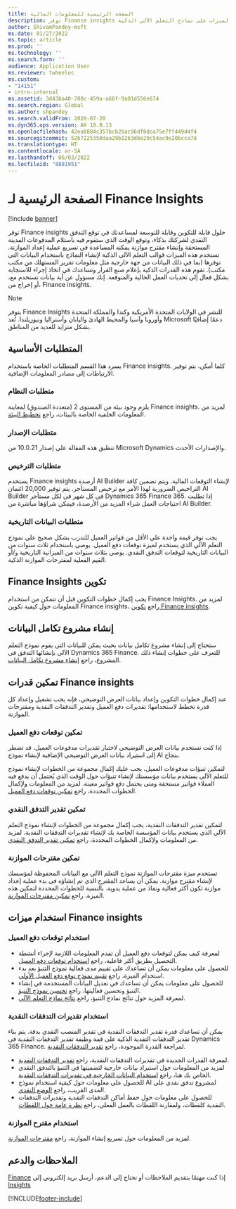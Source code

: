 ```yaml
---
title: الصفحة الرئيسية ‏للمعلومات المالية
description: توفر Finance insights نماذج قابلة للتكوين وقابلة للتوسعة لمساعدتك في توقع التدفق النقدي لشركتك بشكل دقيق وبذكاء، وتوقع الوقت الذي ستقوم فيه باستلام المدفوعات المدينة المستحقة وإنشاء مقترح موازنة يمكنه تسريع عملية إعداد الموازنة. تعتمد كافة هذه الميزات على نماذج التعلم الآلي الذكية.
author: ShivamPandey-msft
ms.date: 01/27/2022
ms.topic: article
ms.prod: ''
ms.technology: ''
ms.search.form: ''
audience: Application User
ms.reviewer: twheeloc
ms.custom:
- "14151"
- intro-internal
ms.assetid: 3d43ba40-780c-459a-a66f-9a01d556e674
ms.search.region: Global
ms.author: shpandey
ms.search.validFrom: 2020-07-20
ms.dyn365.ops.version: AX 10.0.13
ms.openlocfilehash: 42ea8884c357bcb26ac96df8dca75e7ff449d4f4
ms.sourcegitcommit: 52b7225350daa29b1263d8e29c54ac9e20bcca70
ms.translationtype: HT
ms.contentlocale: ar-SA
ms.lasthandoff: 06/03/2022
ms.locfileid: "8881951"
---
```

# <a name="finance-insights-home-page"></a>الصفحة الرئيسية لـ Finance Insights

[!include [banner](../includes/banner.md)]

توفر Finance insights حلول قابلة للتكوين وقابلة للتوسعة لمساعدتك في توقع التدفق النقدي لشركتك بذكاء، وتوقع الوقت الذي ستقوم فيه باستلام المدفوعات المدينة المستحقة وإنشاء مقترح موازنة يمكنه المساعدة في تسريع عملية إعداد الموازنة. تستخدم هذه الميزات قوالب التعلم الآلي الذكية لإنشاء النماذج باستخدام البيانات التي توفرها (بما في ذلك البيانات من جهة خارجية مثل معلومات تقرير المستهلك من مكتب مكتب). تقوم هذه القدرات الذكية بإعلام صنع القرار وتساعدك في اتخاذ إجراء للاستجابة بشكل فعال إلى تحديات العمل الحالية والمتوقعة. إنك مسؤول عن أية بيانات تستخدم مع، أو إخراج من، Finance insights.

> [!NOTE]
> يتوفر Finance Insights للنشر في الولايات المتحدة الأمريكية وكندا والمملكة المتحدة وأوروبا وآسيا والمحيط الهادئ واليابان وأستراليا ونيوزيلندا. تُعد Microsoft دعمًا إضافيًا بشكل متزايد للعديد من المناطق.

## <a name="prerequisites"></a>المتطلبات الأساسية

يسرد هذا القسم المتطلبات الخاصة باستخدام Finance insights. كلما أمكن، يتم توفير الارتباطات إلى مصادر المعلومات الإضافية.

### <a name="system-requirements"></a>متطلبات النظام

يلزم وجود بيئة من المستوى 2 (متعددة الصندوق) لمعاينة Finance insights. لمزيد من المعلومات الخلفية الخاصة بالبيئات، راجع [تخطيط البيئة](../../fin-ops-core/fin-ops/imp-lifecycle/environment-planning.md).

### <a name="version-requirements"></a>متطلبات الإصدار

تنطبق هذه المقالة على إصدار 10.0.21 من Microsoft Dynamics والإصدارات الأحدث.

### <a name="license-requirements"></a>متطلبات الترخيص

يستخدم Finance insights أرصدة AI Builder لإنشاء التوقعات المالية. ويتم تضمين كافة التراخيص الضرورية لهذا الأمر مع ترخيص المستأجر. يتم توفير 20,000 ائتمان AI Builder في كل شهر في لكل مستأجر Dynamics 365 Finance 365. إذا تطلبت احتياجات العمل شراء المزيد من الأرصدة، فيمكن شراؤها مباشرة من AI Builder.

### <a name="historical-data-requirements"></a>متطلبات البيانات التاريخية

يجب توفر قيمة واحدة على الأقل من فواتير العميل للتدرب بشكل صحيح على نموذج التعلم الآلي الذي يستخدم لميزة توقعات دفع العميل‬. يوصى باستخدام ثلاث سنوات من البيانات التاريخية لتوقعات التدفق النقدي. يوصي بثلاث سنوات من الميزانية التاريخية و/أو القيم الفعلية لمقترحات الموازنة الذكية.

## <a name="configure-finance-insights"></a>تكوين ‏‫Finance Insights

يجب إكمال خطوات التكوين قبل أن تتمكن من استخدام Finance Insights. لمزيد من المعلومات حول كيفية تكوين Finance insights، راجع [تكوين Finance insights](configure-for-fin-insites.md).

## <a name="create-a-data-integrator-project"></a>إنشاء مشروع تكامل البيانات

ستحتاج إلى إنشاء مشروع تكامل بيانات بحيث يمكن للبيانات التي يقوم نموذج التعلم الآلي بإنشائها التدفق في Dynamics 365 Finance. للتعرف على خطوات إنشاء ذلك المشروع، راجع [إنشاء مشروع تكامل البيانات](create-data-integrate-project.md).

## <a name="enable-finance-insights-capabilities"></a>تمكين قدرات Finance insights

عند إكمال خطوات التكوين وإعداد بيانات العرض التوضيحي، فإنه يجب تشغيل وإعداد كل قدرة تخطط لاستخدامها: تقديرات دفع العميل وتقدير التدفقات النقدية ومقترحات الموازنة.

### <a name="enable-customer-payment-predictions"></a>تمكين توقعات دفع العميل
إذا كنت تستخدم بيانات العرض التوضيحي لاختبار تقديرات مدفوعات العميل، قد تضطر إلى استيراد بيانات العرض التوضيحي الإضافية لإنشاء نموذج AI بنجاح. 

لتمكين تنبؤات مدفوعات العميل، يجب عليك إكمال مجموعة من الخطوات لإنشاء نموذج للتعلم الآلي يستخدم بيانات مؤسستك لإنشاء تنبؤات حول الوقت الذي يُحتمل أن يدفع فيه العملاء فواتير مستحقة ومتى يحتمل دفع فواتير معينة. لمزيد من المعلومات ولإكمال الخطوات المحددة، راجع [تمكين توقعات دفع العميل](enable-cust-paymnt-prediction.md). 

### <a name="enable-cash-flow-forecasting"></a>تمكين تقدير التدفق النقدي
لتمكين تقدير التدفقات النقدية، يجب إكمال مجموعة من الخطوات لإنشاء نموذج التعلم الآلي الذي يستخدم بيانات المؤسسة الخاصة بك لإنشاء تقديرات التدفقات النقدية. لمزيد من المعلومات ولإكمال الخطوات المحددة، راجع [تمكين تقدير التدفق النقدي](enable-cash-flow-forecasting.md).

### <a name="enable-budget-proposals"></a>تمكين مقترحات الموازنة

تستخدم ميزة مقترحات الموازنة نموذج التعلم الآلي مع البيانات المحفوظة لمؤسسك لإنشاء مقترح موازنة. يمكن أن يساعد المقترح الذي تم إنشاؤه في بدء عملية إعداد موازنة تكون أكثر فعالية ونفاذ من عملية يدوية. بالنسبة للخطوات المحددة لتمكين هذه الميزة، راجع [تمكين مقترحات الموازنة](enable-budget-proposal.md). 

## <a name="using-finance-insights-features"></a>استخدام ميزات Finance insights

### <a name="using-customer-payment-predictions"></a>استخدام توقعات دفع العميل

- لمعرفة كيف يمكن لتوقعات دفع العميل أن تقدم المعلومات اللازمة لإجراء أنشطة التحصيل بطريق أكثر فاعلية، راجع [استخدام توقعات دفع العميل](use-customer-payment-predictions.md).
- للحصول على معلومات يمكن أن تساعدك على تقييم مدى فعالية نموذج التنبؤ بعد بدء استخدام الميزة، راجع [تقييم نموذج توقع دفع العميل الأولي](evaluate-payment-prediction.md).
- للحصول على معلومات يمكن أن تساعدك في تعديل البيانات المستخدمة في إنشاء التنبؤ وتحسين فعاليتها، راجع [تحسين نموذج التنبؤ](improve-model.md).
- لمعرفة المزيد حول نتائج نماذج التنبؤ، راجع [نتائج نماذج التعلم الآلي](confusion-matrix.md).

### <a name="using-cash-flow-forecasts"></a>استخدام تقديرات التدفقات النقدية

يمكن أن تساعدك قدرة تقدير التدفقات النقدية في تقدير المنصب النقدي بدقة. يتم بناء تقدير التدفقات النقدية الذكية على قمة وظيفة تقدير التدفقات النقدية في Dynamics 365 Finance. لمراجعة القدرة الموجودة، راجع [تقدير التدفقات النقدية](../cash-bank-management/cash-flow-forecasting.md).

- لمعرفة القدرات الجديدة في تقديرات التدفقات النقدية، راجع [تقدير التدفقات النقدية](cash-flow-forecast-intro.md).
- لمزيد من المعلومات حول استيراد بيانات خارجية لتضمينها في التنبؤ بالتدفق النقدي الخاص بك هنا، راجع [استخدام البيانات الخارجية في تقديرات التدفقات النقدية](external-data-in-cash-flow.md). 
- للحصول على معلومات حول كيفية استخدام نموذج AI لمشروع تدفق نقدي على المدى القريب، راجع [الوضع النقدي](cash-position.md).
- للحصول على معلومات حول حفظ أماكن التدفقات النقدية وتقديرات التدفقات النقدية كلقطات، ولمقارنة اللقطات بالعمل الفعلي، راجع [نظرة عامة حول اللقطات](payment-snapshots.md).

### <a name="using-budget-proposal"></a>استخدام مقترح الموازنة

لمزيد من المعلومات حول تسريع إنشاء الموازنة، راجع [مقترحات الموازنة](budget-proposals.md). 

## <a name="feedback-and-support"></a>الملاحظات والدعم

إذا كنت مهتمًا بتقديم الملاحظات أو تحتاج إلى الدعم، أرسل بريد إلكتروني إلى [‏‫Finance Insights](mailto:fiap@microsoft.com)

[!INCLUDE[footer-include](../../includes/footer-banner.md)]
